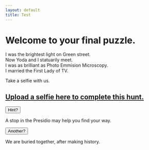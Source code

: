 ```yaml
---
layout: default
title: Test
---
```

 
<h1>Welcome to your final puzzle.</h1>

<p>
I was the brightest light on Green street.<br>
Now Yoda and I statuarily meet.<br>
I was as brilliant as Photo Emmision Microscopy.<br>
I married the First Lady of TV.</p>

<p>
Take a selfie with us.

</p>


<h2><a href="https://docs.google.com/forms/d/e/1FAIpQLSe2IjynsaTsIkEImOaELDfgcA1OAp2zrww_1_P-dbzFeDi0xw/viewform?usp=sf_link">Upload a selfie here to complete this hunt.</a></h2>



<button onclick="Hint1()" >Hint?</button>
    <div id="Hint1"><div>
    A stop in the Presidio may help you find your way. <br>

<button onclick="Hint1b()" >Another?</button>
    <div id="Hint1b"><div>
    We are buried together, after making history.
</div>
</div>
</div>
</div>

<script type="text/javascript">
  document.getElementById("Hint1").style.display = "none";
</script>

<script>
function Hint1() {
  var x = document.getElementById("Hint1");
  if (x.style.display === "none") {
    x.style.display = "block";
  } else {
    x.style.display = "none";
  }
}
  document.getElementById("Hint1b").style.display = "none";
  function Hint1b() {
    var x = document.getElementById("Hint1b");
    if (x.style.display === "none") {
      x.style.display = "block";
    } else {
      x.style.display = "none";
    }
  }
</script>


